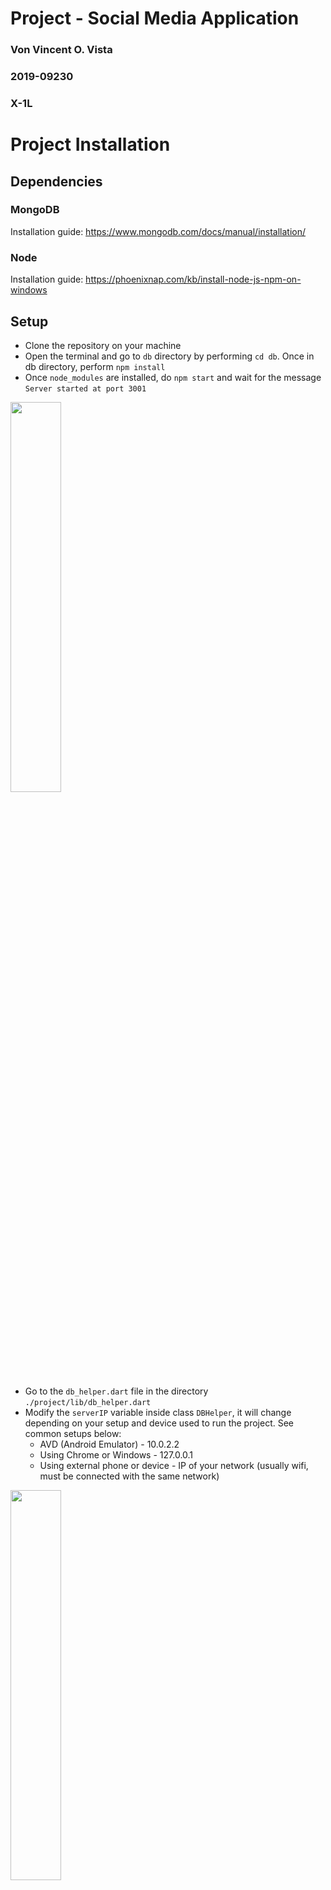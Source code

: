 # Project - Social Media Application
### Von Vincent O. Vista
### 2019-09230
### X-1L

# Project Installation

## Dependencies 

### MongoDB 

Installation guide: https://www.mongodb.com/docs/manual/installation/

### Node

Installation guide: https://phoenixnap.com/kb/install-node-js-npm-on-windows

## Setup

- Clone the repository on your machine
- Open the terminal and go to ```db``` directory by performing ```cd db```. Once in db directory, perform ```npm install```
- Once ```node_modules``` are installed, do ```npm start``` and wait for the message ```Server started at port 3001```
<p float="left">
  <img src="/screenshots/dep%20(1).png" width="40%" />
</p>

- Go to the ```db_helper.dart``` file in the directory ```./project/lib/db_helper.dart```
- Modify the ```serverIP``` variable inside class ```DBHelper```, it will change depending on your setup and device used to run the project. See common setups below:
  - AVD (Android Emulator) - 10.0.2.2
  - Using Chrome or Windows - 127.0.0.1
  - Using external phone or device - IP of your network (usually wifi, must be connected with the same network)

<p float="left">
  <img src="/screenshots/dep%20(2).png" width="40%" />
</p>

- Once done, you can now press ```Fn + F5``` on any of the ```.dart``` files under the ```lib``` directory to build and run the project.

## Common Problems

### MongoDB - ```MongooseServerSelectionError: connect ECONNREFUSED 127.0.0.1:27017``` upon npm start on db directory

Error is caused by MongoDB not running / the MongoDB service hasn't started yet

On Windows

- Go to services, look for MongoDB Server (MongoDB) servcie and start the service

For other systems see here: https://www.mongodb.com/community/forums/t/error-couldnt-connect-to-server-127-0-0-1-27017/705

### Application - No route to host

This may happen for two reasons, do the first bullet first before doing the second bullet

- Disconnect and reconnect to your network in both the host (the computer machine) and the client (the emulator or device)
- Change the ```serverIP```, IP address configuration is inccorect

# Challenges met while doing the exercise.
There were many challenges that I faced during the development of the project. First is the sheer amount of features you need to implement, not only that but you also need to design not only the backend, but the UI as well. I also had the extra challenge which is making my own http endpoints and database using MongoDB because I started the project at the time wherein the project API was not yet given. However, because of that, I think that I improved and learned a lot with working with MongoDB and Mongoose, which is a win for me, and because I created my own server, I have full control of the functionality of the http requests.

I also am challenged a lot with working with Futures, but with experimentation, trial and error, and many failures, I had a more deeper understanding on how they work, how to manipulate them, and how to use them easily. I also encountered a problem with the Navigator and getting previous widgets to refresh upon navigation pop, which made me understand the concept of keys in widgets. I also had a challenge with creating an independent class for status messages using snackbar, which made me understand how to use and create global variables in flutter. 

These aren't all the challenges that I have faced in the development of the project, but one thing is for sure, that I learned a lot from the experience, mistakes, and accomplishments that I had with this project.

# Happy paths and Unhappy paths encountered.

## Signup Page
<p float="left">
  <img src="/screenshots/sc%20(1).jpg" width="40%" />
</p>

### 🙁 Pressing sign up without any of the fields filled up
<p float="left">
  <img src="/screenshots/sc%20(2).jpg" width="40%" />
</p>
🛠️ <strong>To reproduce:</strong> Do not fill any of the fields and press sign up
</br>
💻 <strong>Result:</strong> Messages are shown to fill up the fields without any entries
</br>

### 🙁 Signing up with non-matching passwords on password and repeat password fields
<p float="left">
  <img src="/screenshots/sc%20(3).jpg" width="40%" />
  <img src="/screenshots/sc%20(4).jpg" width="40%" />
</p>
🛠️ <strong>To reproduce:</strong> Fill up all of the fields with appropriate details and have password and repeat password fields mismatch in input. Press sign up
</br>
💻 <strong>Result:</strong> A message is shown that passwords do not match
</br>

### 😀 Signing up with all fields field appropriately
<p float="left">
  <img src="/screenshots/sc%20(5).jpg" width="40%" />
  <img src="/screenshots/sc%20(6).jpg" width="40%" />
</p>
🛠️ <strong>To reproduce:</strong> Fill up all of the fields with appropriate details and matching passwords. Press sign up
</br>
💻 <strong>Result:</strong> A success status message is shown and you are redirected back to login screen
</br>

### 🙁 Signing up with an email that is already registered
<p float="left">
  <img src="/screenshots/sc%20(7).jpg" width="40%" />
</p>
🛠️ <strong>To reproduce:</strong> Fill up all of the fields with appropriate details, but with an email that is already registered
</br>
💻 <strong>Result:</strong> An error status message is shown saying that there is already a user with the email
</br>

### 🙁  Signing up with invalid email
<p float="left">
  <img src="/screenshots/sc%20(8).jpg" width="40%" />
</p>
🛠️ <strong>To reproduce:</strong> Fill up all of the fields with appropriate details, but with an email that is an invalid mail format
</br>
💻 <strong>Result:</strong> An message is shown saying to enter a valid email
</br>

## Login Page
<p float="left">
  <img src="/screenshots/sc%20(9).jpg" width="40%" />
</p>

### 🙁 Logging in with an email not registered in the system
<p float="left">
  <img src="/screenshots/sc%20(11).jpg" width="40%" />
</p>
🛠️ <strong>To reproduce:</strong> Fill up the email field with an email not in the system (password can be anything)
</br>
💻 <strong>Result:</strong> An error status message is shown saying email is not registered
</br>

### 🙁 Logging in with an incorrect password
<p float="left">
  <img src="/screenshots/sc%20(12).jpg" width="40%" />
</p>
🛠️ <strong>To reproduce:</strong> Fill up the email field with an email in the system but with the wrong passsword
</br>
💻 <strong>Result:</strong> An error status message is shown saying incorrect passworwd
</br>

### 😀 Correct email and passsword
<p float="left">
  <img src="/screenshots/sc%20(13).jpg" width="40%" />
  <img src="/screenshots/sc%20(14).jpg" width="40%" />
</p>
🛠️ <strong>To reproduce:</strong> Fill up the email field with an email in the system and with the correct password
</br>
💻 <strong>Result:</strong> An success status message is shown and user is redirected to the feed page of the application
</br>

//From this point onwards, I'll not modify the happy/unahppy emoji

### 😀 Login without filling fields
<p float="left">
  <img src="/screenshots/sc%20(15).jpg" width="40%" />
</p>
🛠️ <strong>To reproduce:</strong> Do not fill up any of the fields
</br>
💻 <strong>Result:</strong> Messages are shown to fill up the fields without any entries
</br>


## Feed Page
<p float="left">
  <img src="/screenshots/sc%20(16).jpg" width="40%" />
</p>

### 🙁 Create a post
<p float="left">
  <img src="/screenshots/sc%20(17).jpg" width="40%" />
  <img src="/screenshots/sc%20(18).jpg" width="40%" />
</p>
🛠️ <strong>To reproduce:</strong> Press the create post button and fill up the text field, set the privacy on the dropdown and press post
</br>
💻 <strong>Result:</strong> A success status message is shown saying that post is created and post can be seen on the wall
</br>

### 🙁 Create an empty post
<p float="left">
  <img src="/screenshots/sc%20(19).jpg" width="40%" />
</p>
🛠️ <strong>To reproduce:</strong> Press the create post button and do not type on the text field, press post
</br>
💻 <strong>Result:</strong> Nothing will happen and nothing will be posted as it needs to have something to be posted
</br>

### 🙁 Editing a post
<p float="left">
  <img src="/screenshots/sc%20(20).jpg" width="40%" />
  <img src="/screenshots/sc%20(21).jpg" width="40%" />
</p>
🛠️ <strong>To reproduce:</strong> Press on the edit button on posts that are your own and edit your post or privacy (or just leave it as is) and press post
</br>
💻 <strong>Result:</strong>A success status message is shown saying that post is edited and changes can be seen on your wall
</br>

### 🙁 Editing a post and removing the content completely
<p float="left">
  <img src="/screenshots/sc%20(22).jpg" width="40%" />
</p>
🛠️ <strong>To reproduce:</strong> Press on the edit button on posts that are your own and clear your post content. Press post
</br>
💻 <strong>Result:</strong>An error status message is shown saying that it is unable to save post, a post needs content to be edited
</br>

### 🙁 Deleting a post
<p float="left">
  <img src="/screenshots/sc%20(23).jpg" width="40%" />
  <img src="/screenshots/sc%20(24).jpg" width="40%" />
</p>
🛠️ <strong>To reproduce:</strong> Press on the delete button on posts that are your own and 
</br>
💻 <strong>Result:</strong>A success status message is shown saying that post is edited and changes can be seen on your wall
</br>

## Comments Page
<p float="left">
  <img src="/screenshots/sc%20(63).jpg" width="40%" />
</p>







